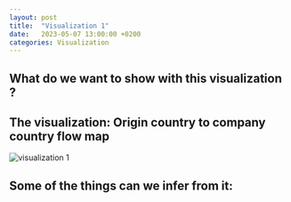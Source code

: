 ```yaml
---
layout: post
title:  "Visualization 1"
date:   2023-05-07 13:00:00 +0200
categories: Visualization
---
```


## What do we want to show with this visualization ? 

## The visualization: Origin country to company country flow map
![visualization 1](viz1.jpeg)

## Some of the things can we infer from it: